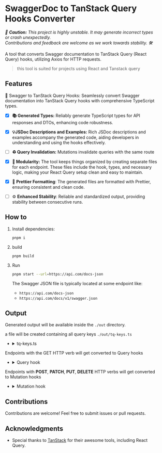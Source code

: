 # SwaggerDoc to TanStack Query Hooks Converter

_🚨 **Caution:** This project is highly unstable. It may generate incorrect types or crash unexpectedly.\
Contributions and feedback are welcome as we work towards stability. 🛠️_

A tool that converts Swagger documentation to TanStack Query (React Query) hooks, utilizing Axios for HTTP requests.

> this tool is suited for projects using React and Tanstack query

## Features

🚀 Swagger to TanStack Query Hooks: Seamlessly convert Swagger documentation into TanStack Query hooks with comprehensive TypeScript types.

- [x] **📚 Generated Types:** Reliably generate TypeScript types for API responses and DTOs, enhancing code robustness.

- [x] **💡JSDoc Descriptions and Examples:** Rich JSDoc descriptions and examples accompany the generated code, aiding developers in understanding and using the hooks effectively.

- [ ] **♻️ Query Invalidation:** Mutations invalidate queries with the same route

- [x] **🧩 Modularity:** The tool keeps things organized by creating separate files for each endpoint. These files include the hook, types, and necessary logic, making your React Query setup clean and easy to maintain.

- [x] 🎨 **Prettier Formatting**: The generated files are formatted with Prettier, ensuring consistent and clean code.

- [ ] ⚙️ **Enhanced Stability**: Reliable and standardized output, providing stability between consecutive runs.

## How to

1. Install dependencies:

   ```sh
   pnpm i
   ```

1. build

   ```sh
   pnpm build
   ```

1. Run

   ```sh
   pnpm start --url=https://api.com/docs-json
   ```

   The Swagger JSON file is typically located at some endpoint like:

   - `https://api.com/docs-json`
   - `https://api.com/docs/v1/swagger.json`

## Output

Generated output will be available inside the `./out` directory.

a file will be created containing all query keys `./out/tq-keys.ts`

- <details>
    <summary>tq-keys.ts</summary>

  ```ts
  export const TQ_KEYS = {
    USER_FIND_ONE: 'User Find One',
    USER_FIND_ALL: 'User Find All',
    ...
  }
  ```

    </details>

Endpoints with the GET HTTP verb will get converted to Query hooks

- <details>
  <summary>Query hook</summary>

  ```ts
  import { axiosClient } from '@/lib/axios'
  import { TQ_KEYS } from '@/lib/tanstack-query/tq-keys'
  import type { ApiResponseDTO } from '@/types/api.ts'
  import { useQuery } from '@tanstack/react-query'

  interface GetUserFindOneResult {
    /** @example 637952bf-7368-4085-8697-4617f60735dd */
    id: string
    /** @example active */
    status: string
  }

  export async function getUserFindOne(id: string) {
    return (await axiosClient({
      method: 'get',
      url: `/api/user/findone/${id}`,
    })) as ApiResponseDTO<GetUserFindOneResult>
  }

  /** Find One */
  export default function useUserFindOne(
    /** @example 29f09449-57b5-4e2a-8d29-ae8f87a7d60d */
    id: string
  ) {
    return useQuery({
      queryKey: [TQ_KEYS.USER_FIND_ONE],
      queryFn: () => getUserFindOne(id),
    })
  }
  ```

  </details>

Endpoints with **POST**, **PATCH**, **PUT**, **DELETE** HTTP verbs will get converted to Mutation hooks

- <details>
  <summary>Mutation hook</summary>

  ```ts
  import { axiosClient } from '@/lib/axios'
  import type { ApiResponseDTO } from '@/types/api.ts'
  import { useMutation } from '@tanstack/react-query'

  interface PostAuthLoginDTO {
    /** Username @example admin */
    username: string
    /** Password @example pass1234 */
    password: string
  }

  interface PostAuthLoginResult {
    /** Auth token @example eyJhbGciOiJIIkpXVCJ9.eyJ1c2VySWIWjUQXQoGaZqbKjGuACyaFTznSRhlvbP5b_Qp4Wk */
    token: string
  }

  export async function postAuthLogin(data: PostAuthLoginDTO) {
    return (await axiosClient({
      method: 'post',
      url: `/api/auth/login`,
      data,
    })) as ApiResponseDTO<PostAuthLoginResult>
  }

  /** Login */
  export default function useAuthLogin() {
    return useMutation({
      mutationFn: (data: PostAuthLoginDTO) => postAuthLogin(data),
    })
  }
  ```

  </details>

## Contributions

Contributions are welcome! Feel free to submit issues or pull requests.

## Acknowledgments

- Special thanks to [TanStack](https://tanstack.com/) for their awesome tools, including React Query.
